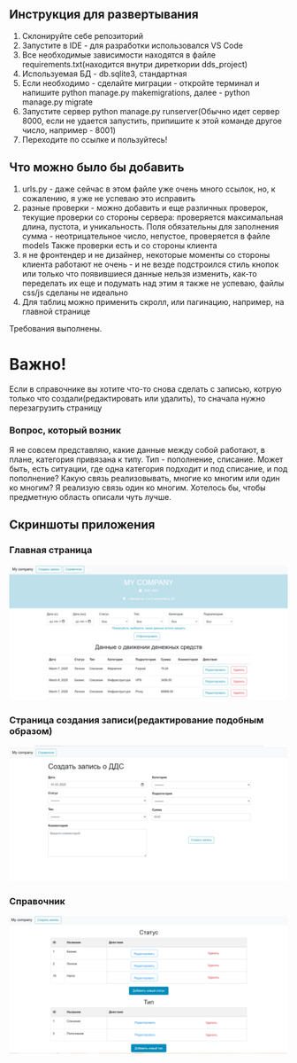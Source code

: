 
## Инструкция для развертывания
1) Склонируйте себе репозиторий
2) Запустите в IDE - для разработки использовался VS Code
3) Все необходимые зависимости находятся в файле requirements.txt(находится внутри диреткории dds_project)
4) Используемая БД - db.sqlite3, стандартная
5) Если необходимо - сделайте миграции - откройте терминал и напишите python manage.py makemigrations, далее - python manage.py migrate
6) Запустите сервер python manage.py runserver(Обычно идет сервер 8000, если не удается запустить, припишите к этой команде другое число, например - 8001)
7) Переходите по ссылке и пользуйтесь!

## Что можно было бы добавить

1) urls.py  - даже сейчас в этом файле уже очень много ссылок, но, к сожалению, я уже не успеваю это исправить
2) разные проверки - можно добавить и еще различных проверок, текущие проверки со стороны сервера:
   проверяется максимальная длина, пустота, и уникальность. Поля обязательны для заполнения
   сумма - неотрицательное число, непустое, проверяется в файле models
   Также проверки есть и со стороны клиента 
3) я не фронтендер и не дизайнер, некоторые моменты со стороны клиента работают не очень - и не везде подстроился стиль кнопок или только что появившиеся данные нельзя изменить, как-то переделать их еще и подумать над этим я также не успеваю, файлы css/js сделаны не идеально
4) Для таблиц можно применить скролл, или пагинацию, например, на главной странице 

Требования выполнены.

# Важно!

Если в справочнике вы хотите что-то снова сделать с записью, котрую только что создали(редактировать или удалить), то сначала нужно перезагрузить страницу
### Вопрос, который возник

Я не совсем представляю, какие данные между собой работают, в плане, категория привязана к типу. Тип - пополнение, списание. Может быть, есть ситуации, где одна категория подходит и под списание, и под пополнение? Какую связь реализовывать, многие ко многим или один ко многим? Я реализую связь один ко многим. Хотелось бы, чтобы предметную область описали чуть лучше.

## Скриншоты приложения

### Главная страница
![alt text](image-1.png)


### Страница создания записи(редактирование подобным образом)
![alt text](image.png)

### Справочник
![alt text](image-2.png)